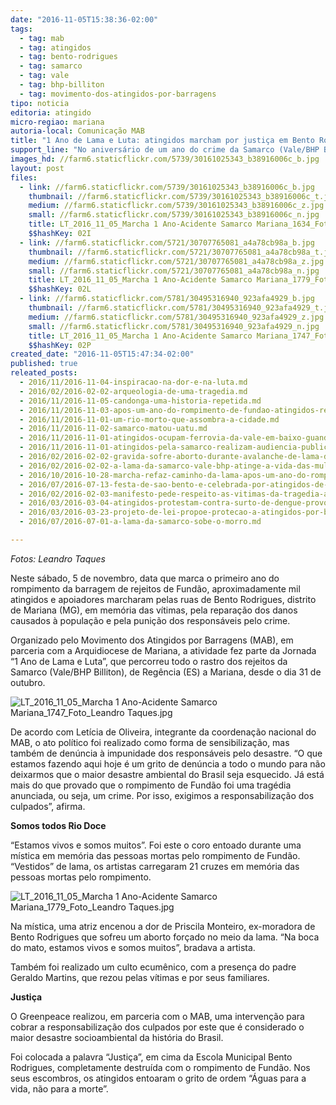 ```yaml
---
date: "2016-11-05T15:38:36-02:00"
tags:
  - tag: mab
  - tag: atingidos
  - tag: bento-rodrigues
  - tag: samarco
  - tag: vale
  - tag: bhp-billiton
  - tag: movimento-dos-atingidos-por-barragens
tipo: noticia
editoria: atingido
micro-regiao: mariana
autoria-local: Comunicação MAB
title: "1 Ano de Lama e Luta: atingidos marcham por justiça em Bento Rodrigues"
support_line: "No aniversário de um ano do crime da Samarco (Vale/BHP Billiton), aproximadamente mil pessoas realizaram ato político no distrito de Mariana (MG)"
images_hd: //farm6.staticflickr.com/5739/30161025343_b38916006c_b.jpg
layout: post
files:
  - link: //farm6.staticflickr.com/5739/30161025343_b38916006c_b.jpg
    thumbnail: //farm6.staticflickr.com/5739/30161025343_b38916006c_t.jpg
    medium: //farm6.staticflickr.com/5739/30161025343_b38916006c_z.jpg
    small: //farm6.staticflickr.com/5739/30161025343_b38916006c_n.jpg
    title: LT_2016_11_05_Marcha 1 Ano-Acidente Samarco Mariana_1634_Foto_Leandro Taques.jpg
    $$hashKey: 02I
  - link: //farm6.staticflickr.com/5721/30707765081_a4a78cb98a_b.jpg
    thumbnail: //farm6.staticflickr.com/5721/30707765081_a4a78cb98a_t.jpg
    medium: //farm6.staticflickr.com/5721/30707765081_a4a78cb98a_z.jpg
    small: //farm6.staticflickr.com/5721/30707765081_a4a78cb98a_n.jpg
    title: LT_2016_11_05_Marcha 1 Ano-Acidente Samarco Mariana_1779_Foto_Leandro Taques.jpg
    $$hashKey: 02L
  - link: //farm6.staticflickr.com/5781/30495316940_923afa4929_b.jpg
    thumbnail: //farm6.staticflickr.com/5781/30495316940_923afa4929_t.jpg
    medium: //farm6.staticflickr.com/5781/30495316940_923afa4929_z.jpg
    small: //farm6.staticflickr.com/5781/30495316940_923afa4929_n.jpg
    title: LT_2016_11_05_Marcha 1 Ano-Acidente Samarco Mariana_1747_Foto_Leandro Taques.jpg
    $$hashKey: 02P
created_date: "2016-11-05T15:47:34-02:00"
published: true
releated_posts:
  - 2016/11/2016-11-04-inspiracao-na-dor-e-na-luta.md
  - 2016/02/2016-02-02-arqueologia-de-uma-tragedia.md
  - 2016/11/2016-11-05-candonga-uma-historia-repetida.md
  - 2016/11/2016-11-03-apos-um-ano-do-rompimento-de-fundao-atingidos-realizam-encontro-em-mariana.md
  - 2016/11/2016-11-01-um-rio-morto-que-assombra-a-cidade.md
  - 2016/11/2016-11-02-samarco-matou-uatu.md
  - 2016/11/2016-11-01-atingidos-ocupam-ferrovia-da-vale-em-baixo-guandu-es.md
  - 2016/11/2016-11-01-atingidos-pela-samarco-realizam-audiencia-publica-com-cdh-da-camara-federal.md
  - 2016/02/2016-02-02-gravida-sofre-aborto-durante-avalanche-de-lama-da-samarco.md
  - 2016/02/2016-02-02-a-lama-da-samarco-vale-bhp-atinge-a-vida-das-mulheres.md
  - 2016/10/2016-10-28-marcha-refaz-caminho-da-lama-apos-um-ano-do-rompimento-de-fundao.md
  - 2016/07/2016-07-13-festa-de-sao-bento-e-celebrada-por-atingidos-de-bento-rodrigues-em-mariana.md
  - 2016/02/2016-02-03-manifesto-pede-respeito-as-vitimas-da-tragedia-ambiental-de-mariana.md
  - 2016/03/2016-03-04-atingidos-protestam-contra-surto-de-dengue-provocado-pela-samarco.md
  - 2016/03/2016-03-23-projeto-de-lei-propoe-protecao-a-atingidos-por-barragens-em-mg.md
  - 2016/07/2016-07-01-a-lama-da-samarco-sobe-o-morro.md

---
```

<p><em>Fotos: Leandro Taques</em></p>

<p>Neste&nbsp;s&aacute;bado, 5 de novembro, data que marca o primeiro ano do rompimento da barragem de rejeitos de Fund&atilde;o, aproximadamente mil atingidos e apoiadores marcharam pelas ruas de Bento Rodrigues, distrito de Mariana (MG), em mem&oacute;ria das v&iacute;timas, pela repara&ccedil;&atilde;o dos danos causados &agrave; popula&ccedil;&atilde;o e pela puni&ccedil;&atilde;o dos respons&aacute;veis pelo crime.</p>

<p>Organizado pelo Movimento dos Atingidos por Barragens (MAB), em parceria com a Arquidiocese de Mariana, a atividade fez parte da Jornada &ldquo;1 Ano de Lama e Luta&rdquo;, que percorreu todo o rastro dos rejeitos da Samarco (Vale/BHP Billiton), de Reg&ecirc;ncia (ES) a Mariana, desde o dia 31 de outubro.</p>

<p><img alt="LT_2016_11_05_Marcha 1 Ano-Acidente Samarco Mariana_1747_Foto_Leandro Taques.jpg" src="//farm6.staticflickr.com/5781/30495316940_923afa4929_b.jpg" /></p>

<p>De acordo com Let&iacute;cia de Oliveira, integrante da coordena&ccedil;&atilde;o nacional do MAB, o ato pol&iacute;tico foi realizado como forma de sensibiliza&ccedil;&atilde;o, mas tamb&eacute;m de den&uacute;ncia &agrave; impunidade dos respons&aacute;veis pelo desastre. &ldquo;O que estamos fazendo aqui hoje &eacute; um grito de den&uacute;ncia a todo o mundo para n&atilde;o deixarmos que o maior desastre ambiental do Brasil seja esquecido. J&aacute; est&aacute; mais do que provado que o rompimento de Fund&atilde;o foi uma trag&eacute;dia anunciada, ou seja, um crime. Por isso, exigimos a responsabiliza&ccedil;&atilde;o dos culpados&rdquo;, afirma.</p>

<p><strong>Somos todos Rio Doce</strong></p>

<p>&ldquo;Estamos vivos e somos muitos&rdquo;. Foi este o coro entoado durante uma m&iacute;stica em mem&oacute;ria das pessoas mortas pelo rompimento de Fund&atilde;o. &ldquo;Vestidos&rdquo; de lama, os artistas carregaram 21 cruzes em mem&oacute;ria das pessoas mortas pelo rompimento.</p>

<p><img alt="LT_2016_11_05_Marcha 1 Ano-Acidente Samarco Mariana_1779_Foto_Leandro Taques.jpg" src="//farm6.staticflickr.com/5721/30707765081_a4a78cb98a_b.jpg" /></p>

<p>Na m&iacute;stica, uma atriz encenou a dor de Priscila Monteiro, ex-moradora de Bento Rodrigues que sofreu um aborto for&ccedil;ado no meio da lama. &ldquo;Na boca do mato, estamos vivos e somos muitos&rdquo;, bradava a artista.</p>

<p>Tamb&eacute;m foi realizado um culto ecum&ecirc;nico, com a presen&ccedil;a do padre Geraldo Martins, que rezou pelas v&iacute;timas e por seus familiares.</p>

<p><strong>Justi&ccedil;a </strong></p>

<p>O Greenpeace realizou, em parceria com o MAB, uma interven&ccedil;&atilde;o para cobrar a responsabiliza&ccedil;&atilde;o dos culpados por este que &eacute; considerado o maior desastre socioambiental da hist&oacute;ria do Brasil.</p>

<p>Foi colocada a palavra &ldquo;Justi&ccedil;a&rdquo;, em cima da Escola Municipal Bento Rodrigues, completamente destru&iacute;da com o rompimento de Fund&atilde;o. Nos seus escombros, os atingidos entoaram o grito de ordem &ldquo;&Aacute;guas para a vida, n&atilde;o para a morte&rdquo;.&nbsp;</p>
